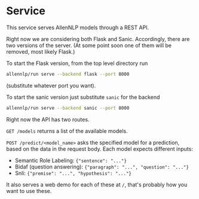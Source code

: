 # Service

This service serves AllenNLP models through a REST API.

Right now we are considering both Flask and Sanic. Accordingly, there are two
versions of the server. (At some point soon one of them will be
removed, most likely Flask.)

To start the Flask version, from the top level directory run

```bash
allennlp/run serve --backend flask --port 8000
```

(substitute whatever port you want).

To start the sanic version just substitute `sanic` for the backend

```bash
allennlp/run serve --backend sanic --port 8000
```

Right now the API has two routes.

`GET /models` returns a list of the available models.

`POST /predict/<model_name>` asks the specified model for a prediction, based on the data in the request body. Each model expects different inputs:

* Semantic Role Labeling: `{"sentence": "..."}`
* Bidaf (question answering): `{"paragraph": "...", "question": "..."}`
* Snli: `{"premise": "...", "hypothesis": "..."}`

It also serves a web demo for each of these at `/`,
that's probably how you want to use these.

